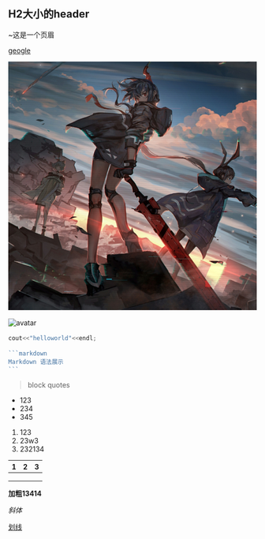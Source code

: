 ## H2大小的header

~这是一个页眉

[geogle](http:www.geogle.com"谷歌")

![chen](/chen.jpg)

![avatar](https://www.baidu.com/img/PCtm_d9c8750bed0b3c7d089fa7d55720d6cf.png)









```c++
cout<<"helloworld"<<endl;
```



~~~go
```markdown
Markdown 语法展示
```
~~~



> block quotes





- 123
- 234
- 345







1. 123
2. 23w3
3. 232134



| 1    | 2    | 3    |
| ---- | ---- | ---- |
|      |      |      |
|      |      |      |
|      |      |      |





**加粗13414**

*斜体*

<u>划线</u>

